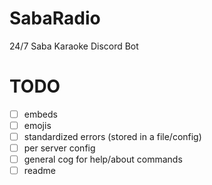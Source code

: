 # SabaRadio

24/7 Saba Karaoke Discord Bot

# TODO

- [ ] embeds
- [ ] emojis
- [ ] standardized errors (stored in a file/config)
- [ ] per server config
- [ ] general cog for help/about commands
- [ ] readme
